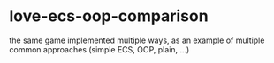 # love-ecs-oop-comparison
the same game implemented multiple ways, as an example of multiple common approaches (simple ECS, OOP, plain, ...)
